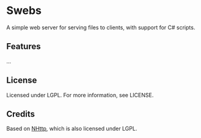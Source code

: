 Swebs
==============================

A simple web server for serving files to clients, with support for C# scripts.

Features
------------------------------

...

License
------------------------------
Licensed under LGPL. For more information, see LICENSE.

Credits
------------------------------
Based on [NHttp](https://github.com/pvginkel/NHttp), which is also licensed under LGPL.
